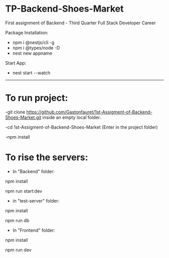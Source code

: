 # TP-Backend-Shoes-Market
First assignment of Backend  - Third Quarter Full Stack Developer Career

Package Installation:

- npm i @nestjs/cli -g
- npm i @types/node -D
- nest new appname

Start App:

- nest start --watch

---------------------------------------------------------------------------------------------------------------------

# To run project: 

-git clone https://github.com/Gastonfauret/1st-Assigment-of-Backend-Shoes-Market.git inside an empty local folder.

-cd 1st-Assigment-of-Backend-Shoes-Market (Enter in the project folder)

-npm install



# To rise the servers:

- In "Backend" folder: 

npm install

npm run start:dev

- in "test-server" folder:

npm install

npm run db

- In "Frontend" folder:

npm install

npm run dev

